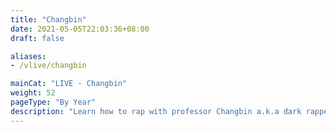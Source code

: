 ```yaml
---
title: "Changbin"
date: 2021-05-05T22:03:36+08:00
draft: false

aliases:
- /vlive/changbin

mainCat: "LIVE - Changbin"
weight: 52
pageType: "By Year"
description: "Learn how to rap with professor Changbin a.k.a dark rapper (but also baby Changbin). Prayer circle: Changbin goes live"
---
```

